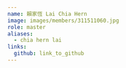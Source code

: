 ```yaml
---
name: 賴家恆 Lai Chia Hern 
image: images/members/311511060.jpg 
role: master
aliases:
  - chia hern lai
links:
  github: link_to_github 
---
```

